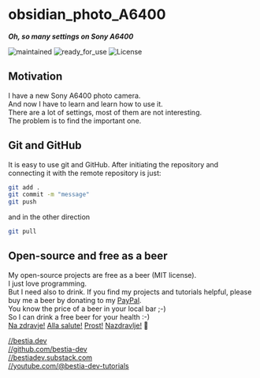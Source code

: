 # obsidian_photo_A6400

***Oh, so many settings on Sony A6400***

 ![maintained](https://img.shields.io/badge/maintained-green)
 ![ready_for_use](https://img.shields.io/badge/ready_for_use-green)
 ![License](https://img.shields.io/badge/license-MIT-blue.svg)

## Motivation

I have a new Sony A6400 photo camera.  
And now I have to learn and learn how to use it.  
There are a lot of settings, most of them are not interesting.  
The problem is to find the important one.  

## Git and GitHub

It is easy to use git and GitHub.
After initiating the repository and connecting it with the remote repository is just:

```bash
git add .
git commit -m "message"
git push
```

and in the other direction

```bash
git pull
```

## Open-source and free as a beer

My open-source projects are free as a beer (MIT license).  
I just love programming.  
But I need also to drink. If you find my projects and tutorials helpful, please buy me a beer by donating to my [PayPal](https://paypal.me/LucianoBestia).  
You know the price of a beer in your local bar ;-)  
So I can drink a free beer for your health :-)  
[Na zdravje!](https://translate.google.com/?hl=en&sl=sl&tl=en&text=Na%20zdravje&op=translate) [Alla salute!](https://dictionary.cambridge.org/dictionary/italian-english/alla-salute) [Prost!](https://dictionary.cambridge.org/dictionary/german-english/prost) [Nazdravlje!](https://matadornetwork.com/nights/how-to-say-cheers-in-50-languages/) 🍻

[//bestia.dev](https://bestia.dev)  
[//github.com/bestia-dev](https://github.com/bestia-dev)  
[//bestiadev.substack.com](https://bestiadev.substack.com)  
[//youtube.com/@bestia-dev-tutorials](https://youtube.com/@bestia-dev-tutorials)  
